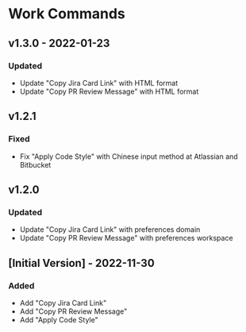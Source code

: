 # Work Commands

## v1.3.0 - 2022-01-23

### Updated

- Update "Copy Jira Card Link" with HTML format
- Update "Copy PR Review Message" with HTML format

## v1.2.1

### Fixed

- Fix "Apply Code Style" with Chinese input method at Atlassian and Bitbucket

## v1.2.0

### Updated

- Update "Copy Jira Card Link" with preferences domain
- Update "Copy PR Review Message" with preferences workspace

## [Initial Version] - 2022-11-30

### Added

- Add "Copy Jira Card Link"
- Add "Copy PR Review Message"
- Add "Apply Code Style"
